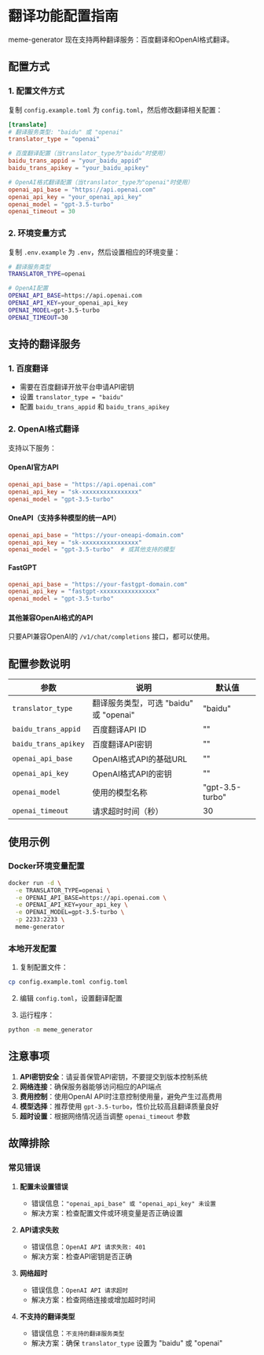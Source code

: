 # 翻译功能配置指南

meme-generator 现在支持两种翻译服务：百度翻译和OpenAI格式翻译。

## 配置方式

### 1. 配置文件方式

复制 `config.example.toml` 为 `config.toml`，然后修改翻译相关配置：

```toml
[translate]
# 翻译服务类型: "baidu" 或 "openai"
translator_type = "openai"

# 百度翻译配置（当translator_type为"baidu"时使用）
baidu_trans_appid = "your_baidu_appid"
baidu_trans_apikey = "your_baidu_apikey"

# OpenAI格式翻译配置（当translator_type为"openai"时使用）
openai_api_base = "https://api.openai.com"
openai_api_key = "your_openai_api_key"
openai_model = "gpt-3.5-turbo"
openai_timeout = 30
```

### 2. 环境变量方式

复制 `.env.example` 为 `.env`，然后设置相应的环境变量：

```bash
# 翻译服务类型
TRANSLATOR_TYPE=openai

# OpenAI配置
OPENAI_API_BASE=https://api.openai.com
OPENAI_API_KEY=your_openai_api_key
OPENAI_MODEL=gpt-3.5-turbo
OPENAI_TIMEOUT=30
```

## 支持的翻译服务

### 1. 百度翻译

- 需要在百度翻译开放平台申请API密钥
- 设置 `translator_type = "baidu"`
- 配置 `baidu_trans_appid` 和 `baidu_trans_apikey`

### 2. OpenAI格式翻译

支持以下服务：

#### OpenAI官方API
```toml
openai_api_base = "https://api.openai.com"
openai_api_key = "sk-xxxxxxxxxxxxxxxx"
openai_model = "gpt-3.5-turbo"
```

#### OneAPI（支持多种模型的统一API）
```toml
openai_api_base = "https://your-oneapi-domain.com"
openai_api_key = "sk-xxxxxxxxxxxxxxxx"
openai_model = "gpt-3.5-turbo"  # 或其他支持的模型
```

#### FastGPT
```toml
openai_api_base = "https://your-fastgpt-domain.com"
openai_api_key = "fastgpt-xxxxxxxxxxxxxxxx"
openai_model = "gpt-3.5-turbo"
```

#### 其他兼容OpenAI格式的API
只要API兼容OpenAI的 `/v1/chat/completions` 接口，都可以使用。

## 配置参数说明

| 参数 | 说明 | 默认值 |
|------|------|--------|
| `translator_type` | 翻译服务类型，可选 "baidu" 或 "openai" | "baidu" |
| `baidu_trans_appid` | 百度翻译API ID | "" |
| `baidu_trans_apikey` | 百度翻译API密钥 | "" |
| `openai_api_base` | OpenAI格式API的基础URL | "" |
| `openai_api_key` | OpenAI格式API的密钥 | "" |
| `openai_model` | 使用的模型名称 | "gpt-3.5-turbo" |
| `openai_timeout` | 请求超时时间（秒） | 30 |

## 使用示例

### Docker环境变量配置

```bash
docker run -d \
  -e TRANSLATOR_TYPE=openai \
  -e OPENAI_API_BASE=https://api.openai.com \
  -e OPENAI_API_KEY=your_api_key \
  -e OPENAI_MODEL=gpt-3.5-turbo \
  -p 2233:2233 \
  meme-generator
```

### 本地开发配置

1. 复制配置文件：
```bash
cp config.example.toml config.toml
```

2. 编辑 `config.toml`，设置翻译配置

3. 运行程序：
```bash
python -m meme_generator
```

## 注意事项

1. **API密钥安全**：请妥善保管API密钥，不要提交到版本控制系统
2. **网络连接**：确保服务器能够访问相应的API端点
3. **费用控制**：使用OpenAI API时注意控制使用量，避免产生过高费用
4. **模型选择**：推荐使用 `gpt-3.5-turbo`，性价比较高且翻译质量良好
5. **超时设置**：根据网络情况适当调整 `openai_timeout` 参数

## 故障排除

### 常见错误

1. **配置未设置错误**
   - 错误信息：`"openai_api_base" 或 "openai_api_key" 未设置`
   - 解决方案：检查配置文件或环境变量是否正确设置

2. **API请求失败**
   - 错误信息：`OpenAI API 请求失败: 401`
   - 解决方案：检查API密钥是否正确

3. **网络超时**
   - 错误信息：`OpenAI API 请求超时`
   - 解决方案：检查网络连接或增加超时时间

4. **不支持的翻译类型**
   - 错误信息：`不支持的翻译服务类型`
   - 解决方案：确保 `translator_type` 设置为 "baidu" 或 "openai"